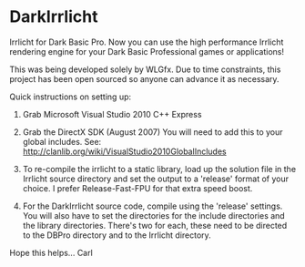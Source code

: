 DarkIrrlicht
============

Irrlicht for Dark Basic Pro. Now you can use the high performance Irrlicht
rendering engine for your Dark Basic Professional games or applications!

This was being developed solely by WLGfx. Due to time constraints, this project
has been open sourced so anyone can advance it as necessary.

Quick instructions on setting up:

1. Grab Microsoft Visual Studio 2010 C++ Express

2. Grab the DirectX SDK (August 2007)
   You will need to add this to your global includes.
   See: http://clanlib.org/wiki/VisualStudio2010GlobalIncludes

3. To re-compile the irrlicht to a static library, load up the solution file in
   the Irrlicht source directory and set the output to a 'release' format of
   your choice. I prefer Release-Fast-FPU for that extra speed boost.
	
4. For the DarkIrrlicht source code, compile using the 'release' settings. You
   will also have to set the directories for the include directories and the
   library directories. There's two for each, these need to be directed to the
   DBPro directory and to the Irrlicht directory.
   
Hope this helps... Carl
